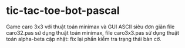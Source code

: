 # tic-tac-toe-bot-pascal
Game caro 3x3 với thuật toán minimax và GUI ASCII siêu đơn giản
file caro32.pas sử dụng thuật toán minimax, file caro3x3.pas sử dụng thuật toán alpha-beta
cập nhật: fix lại phần kiểm tra trạng thái bàn cờ.
